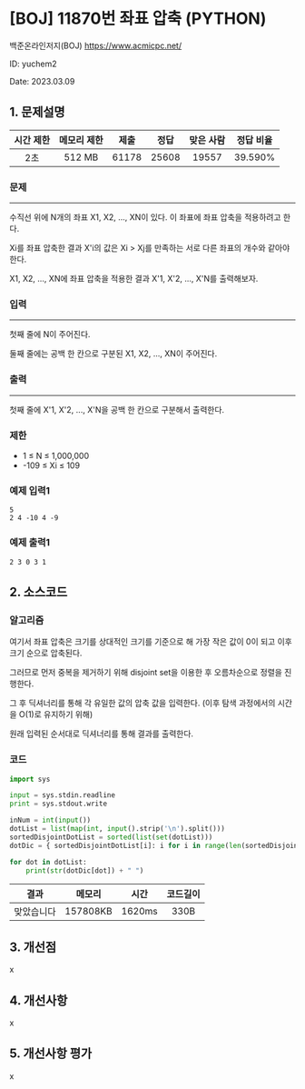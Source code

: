 # [BOJ] 11870번 좌표 압축 (PYTHON)
백준온라인저지(BOJ) https://www.acmicpc.net/

ID: yuchem2

Date: 2023.03.09

## 1. 문제설명
| 시간 제한 | 메모리 제한 | 제출  | 정답 | 맞은 사람 | 정답 비율 |
| :---: | :---: | :---: | :---: | :---: | :---: |
|  2초  |  512 MB | 61178 | 25608 | 19557 | 39.590%  |

### 문제
---
수직선 위에 N개의 좌표 X1, X2, ..., XN이 있다. 이 좌표에 좌표 압축을 적용하려고 한다.

Xi를 좌표 압축한 결과 X'i의 값은 Xi > Xj를 만족하는 서로 다른 좌표의 개수와 같아야 한다.

X1, X2, ..., XN에 좌표 압축을 적용한 결과 X'1, X'2, ..., X'N를 출력해보자.

### 입력
---
첫째 줄에 N이 주어진다.

둘째 줄에는 공백 한 칸으로 구분된 X1, X2, ..., XN이 주어진다.

### 출력
---
첫째 줄에 X'1, X'2, ..., X'N을 공백 한 칸으로 구분해서 출력한다.

### 제한
+ 1 ≤ N ≤ 1,000,000
+ -109 ≤ Xi ≤ 109

### 예제 입력1
```
5
2 4 -10 4 -9
```

### 예제 출력1
```
2 3 0 3 1
```

## 2. 소스코드

### 알고리즘
여기서 좌표 압축은 크기를 상대적인 크기를 기준으로 해 가장 작은 값이 0이 되고 이후 크기 순으로 압축된다. 

그러므로 먼저 중복을 제거하기 위해 disjoint set을 이용한 후 오름차순으로 정렬을 진행한다. 

그 후 딕셔너리를 통해 각 유일한 값의 압축 값을 입력한다. (이후 탐색 과정에서의 시간을 O(1)로 유지하기 위해)

원래 입력된 순서대로 딕셔너리를 통해 결과를 출력한다. 


### 코드
```Python
import sys

input = sys.stdin.readline
print = sys.stdout.write

inNum = int(input())
dotList = list(map(int, input().strip('\n').split()))
sortedDisjointDotList = sorted(list(set(dotList)))
dotDic = { sortedDisjointDotList[i]: i for i in range(len(sortedDisjointDotList)) }

for dot in dotList:
    print(str(dotDic[dot]) + " ")
```

| 결과 | 메모리 | 시간 | 코드길이 |
|:---:|:-----: | :---: | :----: |
| 맞았습니다 | 157808KB | 1620ms | 330B |

## 3. 개선점
x

## 4. 개선사항
x
## 5. 개선사항 평가
x
